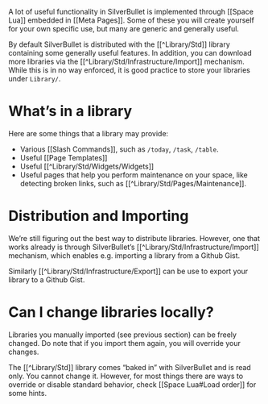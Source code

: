 A lot of useful functionality in SilverBullet is implemented through [[Space Lua]] embedded in [[Meta Pages]]. Some of these you will create yourself for your own specific use, but many are generic and generally useful.

By default SilverBullet is distributed with the [[^Library/Std]] library containing some generally useful features. In addition, you can download more libraries via the [[^Library/Std/Infrastructure/Import]] mechanism. While this is in no way enforced, it is good practice to store your libraries under `Library/`.

# What’s in a library
Here are some things that a library may provide:
* Various [[Slash Commands]], such as `/today`, `/task`, `/table`.
* Useful [[Page Templates]]
* Useful [[^Library/Std/Widgets/Widgets]]
* Useful pages that help you perform maintenance on your space, like detecting broken links, such as [[^Library/Std/Pages/Maintenance]].

# Distribution and Importing
We’re still figuring out the best way to distribute libraries. However, one that works already is through SilverBullet’s [[^Library/Std/Infrastructure/Import]] mechanism, which enables e.g. importing a library from a Github Gist.

Similarly [[^Library/Std/Infrastructure/Export]] can be use to export your library to a Github Gist.

# Can I change libraries locally?
Libraries you manually imported (see previous section) can be freely changed. Do note that if you import them again, you will override your changes.

The [[^Library/Std]] library comes “baked in” with SilverBullet and is read only. You cannot change it. However, for most things there are ways to override or disable standard behavior, check [[Space Lua#Load order]] for some hints.
